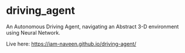 # driving_agent

An Autonomous Driving Agent, navigating an Abstract 3-D environment using Neural Network.

Live here: https://iam-naveen.github.io/driving-agent/
